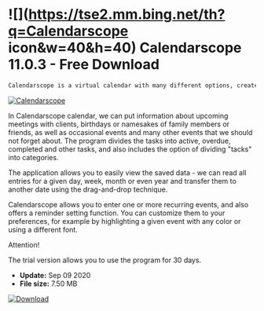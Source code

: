# ![](https://tse2.mm.bing.net/th?q=Calendarscope icon&w=40&h=40) Calendarscope 11.0.3 - Free Download

```sh
Calendarscope is a virtual calendar with many different options, created for people who are looking for a tool that facilitates planning events not only in everyday work, but also at home.
```
[![Calendarscope](https://gallery.dpcdn.pl/imgc/Tools/63347/g_-_420x350_1.5_-_x20151105233030_0.png)](https://softexe.net/win/business/organizer/calendarscope:hhhd.html)

In Calendarscope calendar, we can put information about upcoming meetings with clients, birthdays or namesakes of family members or friends, as well as occasional events and many other events that we should not forget about. The program divides the tasks into active, overdue, completed and other tasks, and also includes the option of dividing "tacks" into categories.
 
 The application allows you to easily view the saved data - we can read all entries for a given day, week, month or even year and transfer them to another date using the drag-and-drop technique. 
 
 Calendarscope allows you to enter one or more recurring events, and also offers a reminder setting function. You can customize them to your preferences, for example by highlighting a given event with any color or using a different font.
 
 Attention!
 
 The trial version allows you to use the program for 30 days.


- **Update:** Sep 09 2020
- **File size:** 7.50 MB

[![Download](https://cdn.softexe.net/static/img/download.png)](https://softexe.net/win/business/organizer/calendarscope:hhhd.html)

